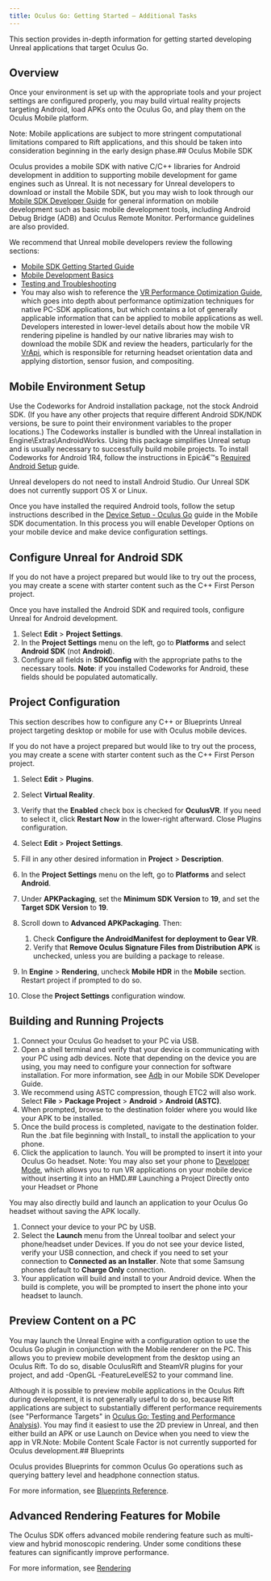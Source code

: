 ```yaml
---
title: Oculus Go: Getting Started – Additional Tasks
---
```

This section provides in-depth information for getting started developing Unreal applications that target Oculus Go.

## Overview

Once your environment is set up with the appropriate tools and your project settings are configured properly, you may build virtual reality projects targeting Android, load APKs onto the Oculus Go, and play them on the Oculus Mobile platform.

Note: Mobile applications are subject to more stringent computational limitations compared to Rift applications, and this should be taken into consideration beginning in the early design phase.## Oculus Mobile SDK

Oculus provides a mobile SDK with native C/C++ libraries for Android development in addition to supporting mobile development for game engines such as Unreal. It is not necessary for Unreal developers to download or install the Mobile SDK, but you may wish to look through our [Mobile SDK Developer Guide](/documentation/mobilesdk/latest/) for general information on mobile development such as basic mobile development tools, including Android Debug Bridge (ADB) and Oculus Remote Monitor. Performance guidelines are also provided.

We recommend that Unreal mobile developers review the following sections:

* [Mobile SDK Getting Started Guide](/documentation/mobilesdk/latest/concepts/book-intro/)
* [Mobile Development Basics](/documentation/mobilesdk/latest/concepts/book-mobile-basics/)
* [Testing and Troubleshooting](/documentation/mobilesdk/latest/concepts/book-testing/)
* You may also wish to reference the [VR Performance Optimization Guide](/documentation/pcsdk/latest/concepts/dg-performance-opt-guide/), which goes into depth about performance optimization techniques for native PC-SDK applications, but which contains a lot of generally applicable information that can be applied to mobile applications as well.
Developers interested in lower-level details about how the mobile VR rendering pipeline is handled by our native libraries may wish to download the mobile SDK and review the headers, particularly for the [VrApi](/documentation/mobilesdk/latest/concepts/book-engine-integration/), which is responsible for returning headset orientation data and applying distortion, sensor fusion, and compositing.

## Mobile Environment Setup

Use the Codeworks for Android installation package, not the stock Android SDK. (If you have any other projects that require different Android SDK/NDK versions, be sure to point their environment variables to the proper locations.) The Codeworks installer is bundled with the Unreal installation in Engine\Extras\AndroidWorks. Using this package simplifies Unreal setup and is usually necessary to successfully build mobile projects. To install Codeworks for Android 1R4, follow the instructions in Epicâ€™s [Required Android Setup](https://api.unrealengine.com/INT/Platforms/Android/GettingStarted/1/index.html) guide.

Unreal developers do not need to install Android Studio. Our Unreal SDK does not currently support OS X or Linux.

Once you have installed the required Android tools, follow the setup instructions described in the [Device Setup - Oculus Go](/documentation/mobilesdk/latest/concepts/mobile-device-setup-go/) guide in the Mobile SDK documentation. In this process you will enable Developer Options on your mobile device and make device configuration settings.

## Configure Unreal for Android SDK

If you do not have a project prepared but would like to try out the process, you may create a scene with starter content such as the C++ First Person project.

Once you have installed the Android SDK and required tools, configure Unreal for Android development.

1. Select **Edit** > **Project Settings**.
2. In the **Project Settings** menu on the left, go to **Platforms** and select **Android SDK** (not **Android**).
3. Configure all fields in **SDKConfig** with the appropriate paths to the necessary tools. **Note**: if you installed Codeworks for Android, these fields should be populated automatically.
## Project Configuration

This section describes how to configure any C++ or Blueprints Unreal project targeting desktop or mobile for use with Oculus mobile devices.

If you do not have a project prepared but would like to try out the process, you may create a scene with starter content such as the C++ First Person project.

1. Select **Edit** > **Plugins**.
2. Select **Virtual Reality**. 
3. Verify that the **Enabled** check box is checked for **OculusVR**. If you need to select it, click **Restart Now** in the lower-right afterward. Close Plugins configuration.
4. Select **Edit** > **Project Settings**.
5. Fill in any other desired information in **Project** > **Description**.
6. In the **Project Settings** menu on the left, go to **Platforms** and select **Android**.
7. Under **APKPackaging**, set the **Minimum SDK Version** to **19**, and set the **Target SDK Version** to **19**.
8. Scroll down to **Advanced APKPackaging**. Then:
	1. Check **Configure the AndroidManifest for deployment to Gear VR**.
	2. Verify that **Remove Oculus Signature Files from Distribution APK** is unchecked, unless you are building a package to release.
	
9. In **Engine** > **Rendering**, uncheck **Mobile HDR** in the **Mobile** section. Restart project if prompted to do so. 
10. Close the **Project Settings** configuration window.
## Building and Running Projects

1. Connect your Oculus Go headset to your PC via USB.
2. Open a shell terminal and verify that your device is communicating with your PC using adb devices. Note that depending on the device you are using, you may need to configure your connection for software installation. For more information, see [Adb](/documentation/mobilesdk/latest/concepts/mobile-adb/) in our Mobile SDK Developer Guide.
3. We recommend using ASTC compression, though ETC2 will also work. Select **File** > **Package Project** > **Android** > **Android (ASTC)**. 
4. When prompted, browse to the destination folder where you would like your APK to be installed.
5. Once the build process is completed, navigate to the destination folder. Run the .bat file beginning with Install\_ to install the application to your phone.
6. Click the application to launch. You will be prompted to insert it into your Oculus Go headset.
Note: You may also set your phone to [Developer Mode](/documentation/mobilesdk/latest/concepts/mobile-troublesh-device-run-app-outside/), which allows you to run VR applications on your mobile device without inserting it into an HMD.## Launching a Project Directly onto your Headset or Phone

You may also directly build and launch an application to your Oculus Go headset without saving the APK locally.

1. Connect your device to your PC by USB. 
2. Select the **Launch** menu from the Unreal toolbar and select your phone/headset under Devices. If you do not see your device listed, verify your USB connection, and check if you need to set your connection to **Connected as an Installer**. Note that some Samsung phones default to **Charge Only** connection.
3. Your application will build and install to your Android device. When the build is complete, you will be prompted to insert the phone into your headset to launch.
## Preview Content on a PC

You may launch the Unreal Engine with a configuration option to use the Oculus Go plugin in conjunction with the Mobile renderer on the PC. This allows you to preview mobile development from the desktop using an Oculus Rift. To do so, disable OculusRift and SteamVR plugins for your project, and add -OpenGL -FeatureLevelES2 to your command line.

Although it is possible to preview mobile applications in the Oculus Rift during development, it is not generally useful to do so, because Rift applications are subject to substantially different performance requirements (see "Performance Targets" in [Oculus Go: Testing and Performance Analysis](/documentation/unreal/latest/concepts/unreal-debug-go/ "This guide describes basic testing and performance analysis for Oculus Go development in Unreal.")). You may find it easiest to use the 2D preview in Unreal, and then either build an APK or use Launch on Device when you need to view the app in VR.Note: Mobile Content Scale Factor is not currently supported for Oculus development.## Blueprints

Oculus provides Blueprints for common Oculus Go operations such as querying battery level and headphone connection status. 

For more information, see [Blueprints Reference](/documentation/unreal/latest/concepts/unreal-blueprints/ "This section serves as a reference guide for the Blueprints in the Online Subsystem Oculus library.").

## Advanced Rendering Features for Mobile

The Oculus SDK offers advanced mobile rendering feature such as multi-view and hybrid monoscopic rendering. Under some conditions these features can significantly improve performance.

For more information, see [Rendering](/documentation/unreal/latest/concepts/unreal-advanced-rendering/ "This section describes important rendering options and tools that can significantly improve your application.")

